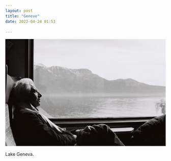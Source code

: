 ```yaml
---
layout: post
title: "Geneve"
date: 2022-04-24 01:53

---
```

![geneve](/images/fragments/geneve.jpg)

Lake Geneva.
